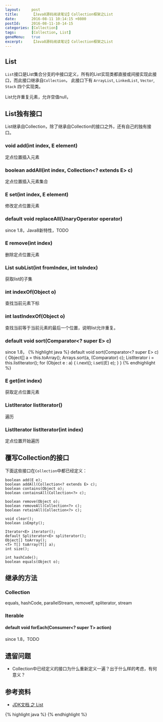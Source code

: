 ```yaml
---
layout:     post
title:      【Java8源码阅读笔记】Collection框架之List
date:       2016-08-11 10:14:15 +0800
postId:     2016-08-11-10-14-15
categories: [Collection]
tags:       [Collection, List]
geneMenu:   true
excerpt:    【Java8源码阅读笔记】Collection框架之List
---
```

## List
`List`接口是List集合分支的中接口定义，所有的List实现类都直接或间接实现此接口，而此接口继承自`Collection`，
此接口下有 `ArrayList`, `LinkedList`, `Vector`, `Stack` 四个实现类。

List允许重复元素，允许空值null，

## List独有接口
List继承自Collection，除了继承自Collection的接口之外，还有自己的独有接口。

### void add(int index, E element)
定点位置插入元素

### boolean addAll(int index, Collection<? extends E> c)
定点位置插入元素集合

### E set(int index, E element)
修改定点位置元素

### default void replaceAll(UnaryOperator<E> operator)
since 1.8，Java8新特性，TODO

### E remove(int index)
删除定点位置元素

### List<E> subList(int fromIndex, int toIndex)
获取list的子集

### int indexOf(Object o)
查找当前元素下标

### int lastIndexOf(Object o)
查找当前等于当前元素的最后一个位置，说明list允许重复。

### default void sort(Comparator<? super E> c)
since 1.8，
{% highlight java %}
default void sort(Comparator<? super E> c) {
    Object[] a = this.toArray();
    Arrays.sort(a, (Comparator) c);
    ListIterator<E> i = this.listIterator();
    for (Object e : a) {
        i.next();
        i.set((E) e);
    }
}
{% endhighlight %}


### E get(int index)
获取定点位置元素

### ListIterator<E> listIterator()
遍历

### ListIterator<E> listIterator(int index)
定点位置开始遍历

## 覆写Collection的接口
下面这些接口在`Collection`中都已经定义：

    boolean add(E e);
    boolean addAll(Collection<? extends E> c);
    boolean contains(Object o);
    boolean containsAll(Collection<?> c);

    boolean remove(Object o);
    boolean removeAll(Collection<?> c);
    boolean retainAll(Collection<?> c);

    void clear();
    boolean isEmpty();

    Iterator<E> iterator();
    default Spliterator<E> spliterator();
    Object[] toArray();
    <T> T[] toArray(T[] a);
    int size();

    int hashCode();
    boolean equals(Object o);

## 继承的方法

### Collection

equals, hashCode, parallelStream, removeIf, spliterator, stream

### Iterable

#### default void forEach(Consumer<? super T> action)
since 1.8，TODO

## 遗留问题

* Collection中已经定义的接口为什么重新定义一遍？出于什么样的考虑，有何意义？

## 参考资料

* [JDK文档 之 List](https://docs.oracle.com/javase/8/docs/api/java/util/List.html)


{% highlight java %}
{% endhighlight %}


